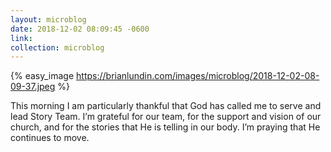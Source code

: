 ```yaml
---
layout: microblog
date: 2018-12-02 08:09:45 -0600
link: 
collection: microblog
---
```

{% easy_image https://brianlundin.com/images/microblog/2018-12-02-08-09-37.jpeg %}

This morning I am particularly thankful that God has called me to serve and lead Story Team. I’m grateful for our team, for the support and vision of our church, and for the stories that He is telling in our body. I’m praying that He continues to move.
